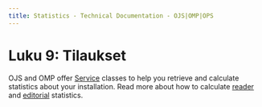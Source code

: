 ```yaml
---
title: Statistics - Technical Documentation - OJS|OMP|OPS
---
```


# Luku 9: Tilaukset

OJS and OMP offer [Service](architecture-services.md) classes to help you retrieve and calculate statistics about your installation. Read more about how to calculate [reader](statistics-reader) and [editorial](statistics-editorial) statistics.
